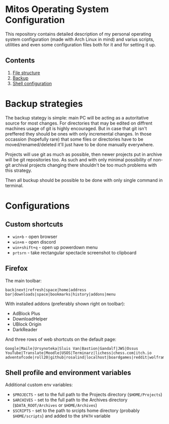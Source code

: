 # Mitos Operating System Configuration

This repository contains detailed description of my personal operating system configuration (made with Arch Linux in mind) and varius scripts, utilities and even some configuration files both for it and for setting it up.

## Contents

1. [File structure](docs/files.md)
2. [Backup](#backup-startegies)
3. [Shell configuration](#shell-profile-and-environment-variables)


# Backup strategies

The backup stategy is simple: main PC will be acting as a autoritative source for most changes. For directories that may be edited on diffrent machines usage of git is highly encouraged. But in case that git isn't preffered they should be ones with only incremental changes. In those occassion (hopefully rare) that some files or directories have to be moved/renamed/deleted it'll just have to be done manually everywhere.

Projects will use git as much as possible, then newer projects put in archive will be git repositories too. As such and with only minimal possibility of non-git archival projects changing there shouldn't be too much problems with this strategy.

Then all buckup should be possible to be done with only single command in terminal.

# Configurations

## Custom shortcuts

- `win+b` - open browser
- `win+m` - open discord
- `win+shift+q` - open up powerdown menu
- `prtsrn` - take rectangular spectacle screenshot to clipboard 

## Firefox

The main toolbar:
```
back|next|refresh|space|home|address bar|downloads|space|bookmarks|history|addons|menu
```

With installed addons (preferably shown right on toolbar):

- AdBlock Plus
- DownloadHelper
- UBlock Origin
- DarkReader

And three rows of web shortcuts on the default page:
```
Google|Maile|Ursynoteka|Sluis Van|Bastion|Gandalf|JWS|Ossus
YouTube|Translate|Moodle|USOS|Terminarz|lichess|chess.com|itch.io
adventofcode|roll20|github|rosalind|localhost|boardgames|reddit|wolfram
```

## Shell profile and environment variables

Additional custom env variables:

- `$PROJECTS` - set to the full path to the Projects directory (`$HOME/Projects`)
- `$ARCHIVES` - set to the full path to the Archives directory (`$DATA_ROOT/Archives` or `$HOME/Archives`)
- `$SCRIPTS` - set to the path to srcipts home directory (probably `$HOME/scripts`) and added to the `$PATH` variable